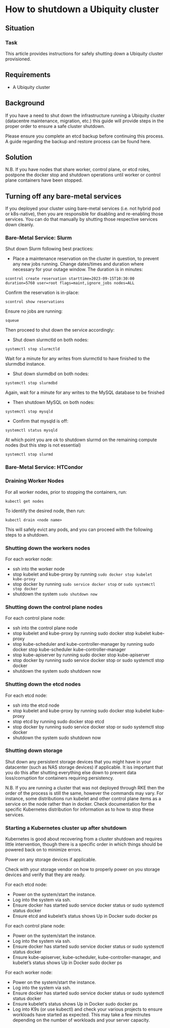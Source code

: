 # How to shutdown a Ubiquity cluster

## Situation

### Task
This article provides instructions for safely shutting down a Ubiquity cluster provisioned.


## Requirements
- A Ubiquity cluster

## Background
If you have a need to shut down the infrastructure running a Ubiquity cluster (datacentre maintenance, migration, etc.) this guide will provide steps in the proper order to ensure a safe cluster shutdown.

Please ensure you complete an etcd backup before continuing this process. A guide regarding the backup and restore process can be found here.

## Solution
N.B. If you have nodes that share worker, control plane, or etcd roles, postpone the docker stop and shutdown operations until worker or control plane containers have been stopped.

## Turning off any bare-metal services
If you deployed your cluster using bare-metal services (i.e. not hybrid pod or k8s-native), then you are responsible for disabling and re-enabling those services. You can do that manually by shutting those respective services down cleanly.

### Bare-Metal Service: Slurm
Shut down Slurm following best practices:

- Place a maintenance reservation on the cluster in question, to prevent any new jobs running. Change dates/times and duration where necessary for your outage window. The duration is in minutes:
```
scontrol create reservation starttime=2023-09-15T10:30:00 duration=5760 user=root flags=maint,ignore_jobs nodes=ALL
```

Confirm the reservation is in-place:
```
scontrol show reservations
```
Ensure no jobs are running:

```
squeue
```

Then proceed to shut down the service accordingly:

- Shut down slurmctld on both nodes:
```
systemctl stop slurmctld
```

Wait for a minute for any writes from slurmctld to have finished to the slurmdbd instance.

- Shut down slurmdbd on both nodes:
```
systemctl stop slurmdbd
```

Again, wait for a minute for any writes to the MySQL database to be finished

- Then shutdown MySQL on both nodes:
```
systemctl stop mysqld
```

- Confirm that mysqld is off:

```
systemctl status mysqld
```

At which point you are ok to shutdown slurmd on the remaining compute nodes (but this step is not essential)

```
systemctl stop slurmd
```

### Bare-Metal Service: HTCondor

### Draining Worker Nodes
For all worker nodes, prior to stopping the containers, run:

```
kubectl get nodes
```

To identify the desired node, then run:
```
kubectl drain <node name>
```

This will safely evict any pods, and you can proceed with the following steps to a shutdown.

### Shutting down the workers nodes
For each worker node:

- ssh into the worker node
- stop kubelet and kube-proxy by running `sudo docker stop kubelet kube-proxy`
- stop docker by running `sudo service docker stop` or `sudo systemctl stop docker`
- shutdown the system `sudo shutdown now`

### Shutting down the control plane nodes
For each control plane node:

- ssh into the control plane node
- stop kubelet and kube-proxy by running sudo docker stop kubelet kube-proxy
- stop kube-scheduler and kube-controller-manager by running sudo docker stop kube-scheduler kube-controller-manager
- stop kube-apiserver by running sudo docker stop kube-apiserver
- stop docker by running sudo service docker stop or sudo systemctl stop docker
- shutdown the system sudo shutdown now

### Shutting down the etcd nodes
For each etcd node:

- ssh into the etcd node
- stop kubelet and kube-proxy by running sudo docker stop kubelet kube-proxy
- stop etcd by running sudo docker stop etcd
- stop docker by running sudo service docker stop or sudo systemctl stop docker
- shutdown the system sudo shutdown now

### Shutting down storage
Shut down any persistent storage devices that you might have in your datacenter (such as NAS storage devices) if applicable. It iss important that you do this after shutting everything else down to prevent data loss/corruption for containers requiring persistency.

N.B. If you are running a cluster that was not deployed through RKE then the order of the process is still the same, however the commands may vary. For instance, some distributions run kubelet and other control plane items as a service on the node rather than in docker. Check documentation for the specific Kubernetes distribution for information as to how to stop these services.

### Starting a Kubernetes cluster up after shutdown
Kubernetes is good about recovering from a cluster shutdown and requires little intervention, though there is a specific order in which things should be powered back on to minimize errors.

Power on any storage devices if applicable.

Check with your storage vendor on how to properly power on you storage devices and verify that they are ready.

For each etcd node:
- Power on the system/start the instance.
- Log into the system via ssh.
- Ensure docker has started sudo service docker status or sudo systemctl status docker
- Ensure etcd and kubelet’s status shows Up in Docker sudo docker ps

For each control plane node:
- Power on the system/start the instance.
- Log into the system via ssh.
- Ensure docker has started sudo service docker status or sudo systemctl status docker
- Ensure kube-apiserver, kube-scheduler, kube-controller-manager, and kubelet’s status shows Up in Docker sudo docker ps

For each worker node:
- Power on the system/start the instance.
- Log into the system via ssh.
- Ensure docker has started sudo service docker status or sudo systemctl status docker
- Ensure kubelet’s status shows Up in Docker sudo docker ps
- Log into K9s (or use kubectl) and check your various projects to ensure workloads have started as expected. This may take a few minutes depending on the number of workloads and your server capacity.